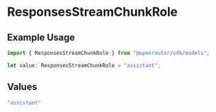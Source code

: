# ResponsesStreamChunkRole

## Example Usage

```typescript
import { ResponsesStreamChunkRole } from "@openrouter/sdk/models";

let value: ResponsesStreamChunkRole = "assistant";
```

## Values

```typescript
"assistant"
```